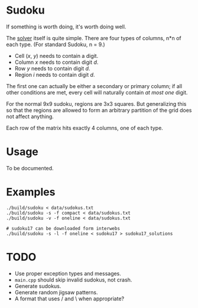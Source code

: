 Sudoku
======

If something is worth doing, it's worth doing well.

The [solver](SudokuSolver.cpp) itself is quite simple. There are four types of
columns, n\*n of each type. (For standard Sudoku, n = 9.)

  - Cell (*x*, *y*) needs to contain a digit.
  - Column *x* needs to contain digit *d*.
  - Row *y* needs to contain digit *d*.
  - Region *i* needs to contain digit *d*.

The first one can actually be either a secondary or primary column; if all
other conditions are met, every cell will naturally contain *at most one*
digit.

For the normal 9x9 sudoku, regions are 3x3 squares. But generalizing this so
that the regions are allowed to form an arbitrary partition of the grid does
not affect anything.

Each row of the matrix hits exactly 4 columns, one of each type.

Usage
=====

To be documented.

Examples
========

    ./build/sudoku < data/sudokus.txt
    ./build/sudoku -s -f compact < data/sudokus.txt
    ./build/sudoku -v -f oneline < data/sudokus.txt

    # sudoku17 can be downloaded form interwebs
    ./build/sudoku -s -l -f oneline < sudoku17 > sudoku17_solutions

TODO
====

  - Use proper exception types and messages.
  - `main.cpp` should skip invalid sudokus, not crash.
  - Generate sudokus.
  - Generate random jigsaw patterns.
  - A format that uses / and \ when appropriate?
